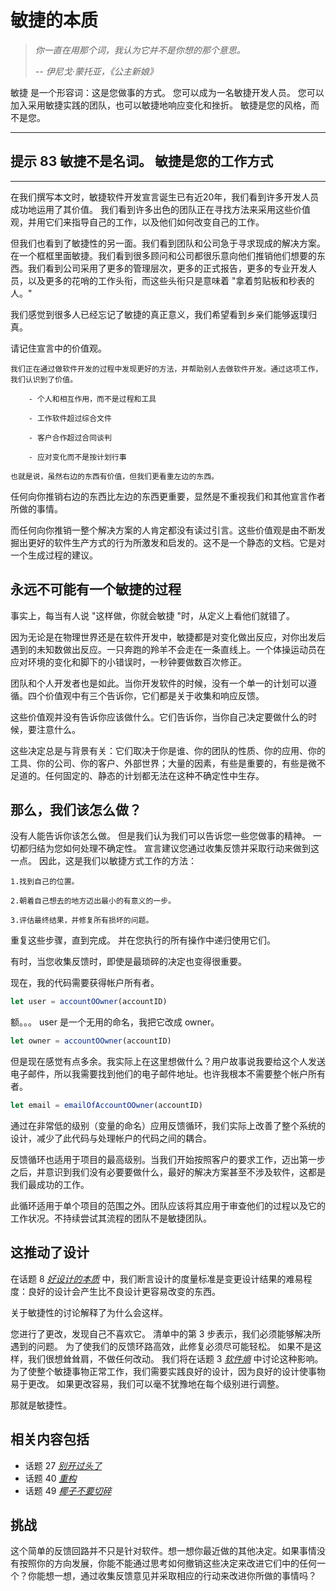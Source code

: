 # 敏捷的本质
<!-- 2020.04.25 -->

> _你一直在用那个词，我认为它并不是你想的那个意思。_
>
> _-- 伊尼戈·蒙托亚，《公主新娘》_

敏捷 是一个形容词：这是您做事的方式。 您可以成为一名敏捷开发人员。 您可以加入采用敏捷实践的团队，也可以敏捷地响应变化和挫折。 敏捷是您的风格，而不是您。

---
## 提示 83 敏捷不是名词。 敏捷是您的工作方式
---

在我们撰写本文时，敏捷软件开发宣言诞生已有近20年，我们看到许多开发人员成功地运用了其价值。 我们看到许多出色的团队正在寻找方法来采用这些价值观，并用它们来指导自己的工作，以及他们如何改变自己的工作。

但我们也看到了敏捷性的另一面。我们看到团队和公司急于寻求现成的解决方案。在一个框框里面敏捷。我们看到很多顾问和公司都很乐意向他们推销他们想要的东西。我们看到公司采用了更多的管理层次，更多的正式报告，更多的专业开发人员，以及更多的花哨的工作头衔，而这些头衔只是意味着 "拿着剪贴板和秒表的人。"

我们感觉到很多人已经忘记了敏捷的真正意义，我们希望看到乡亲们能够返璞归真。

请记住宣言中的价值观。

    我们正在通过做软件开发的过程中发现更好的方法，并帮助别人去做软件开发。通过这项工作，我们认识到了价值。

        - 个人和相互作用，而不是过程和工具

        - 工作软件超过综合文件

        - 客户合作超过合同谈判

        - 应对变化而不是按计划行事

    也就是说，虽然右边的东西有价值，但我们更看重左边的东西。

任何向你推销右边的东西比左边的东西更重要，显然是不重视我们和其他宣言作者所做的事情。

而任何向你推销一整个解决方案的人肯定都没有读过引言。这些价值观是由不断发掘出更好的软件生产方式的行为所激发和启发的。这不是一个静态的文档。它是对一个生成过程的建议。

## 永远不可能有一个敏捷的过程
事实上，每当有人说 "这样做，你就会敏捷 "时，从定义上看他们就错了。

因为无论是在物理世界还是在软件开发中，敏捷都是对变化做出反应，对你出发后遇到的未知数做出反应。一只奔跑的羚羊不会走在一条直线上。一个体操运动员在应对环境的变化和脚下的小错误时，一秒钟要做数百次修正。

团队和个人开发者也是如此。当你开发软件的时候，没有一个单一的计划可以遵循。四个价值观中有三个告诉你，它们都是关于收集和响应反馈。

这些价值观并没有告诉你应该做什么。它们告诉你，当你自己决定要做什么的时候，要注意什么。

这些决定总是与背景有关：它们取决于你是谁、你的团队的性质、你的应用、你的工具、你的公司、你的客户、外部世界；大量的因素，有些是重要的，有些是微不足道的。任何固定的、静态的计划都无法在这种不确定性中生存。

## 那么，我们该怎么做？
没有人能告诉你该怎么做。 但是我们认为我们可以告诉您一些您做事的精神。 一切都归结为您如何处理不确定性。 宣言建议您通过收集反馈并采取行动来做到这一点。 因此，这是我们以敏捷方式工作的方法：

    1.找到自己的位置。

    2.朝着自己想去的地方迈出最小的有意义的一步。

    3.评估最终结果，并修复所有损坏的问题。

重复这些步骤，直到完成。 并在您执行的所有操作中递归使用它们。

有时，当您收集反馈时，即使是最琐碎的决定也变得很重要。

现在，我的代码需要获得帐户所有者。

```js
let user = accountOOwner(accountID)
```

额。。。 user 是一个无用的命名，我把它改成 owner。

```js
let owner = accountOOwner(accountID)
```

但是现在感觉有点多余。我实际上在这里想做什么？用户故事说我要给这个人发送电子邮件，所以我需要找到他们的电子邮件地址。也许我根本不需要整个帐户所有者。

```js
let email = emailOfAccountOOwner(accountID)
```

通过在非常低的级别（变量的命名）应用反馈循环，我们实际上改善了整个系统的设计，减少了此代码与处理帐户的代码之间的耦合。

反馈循环也适用于项目的最高级别。当我们开始按照客户的要求工作，迈出第一步之后，并意识到我们没有必要要做什么，最好的解决方案甚至不涉及软件，这都是我们最成功的工作。

此循环适用于单个项目的范围之外。团队应该将其应用于审查他们的过程以及它的工作状况。不持续尝试其流程的团队不是敏捷团队。

## 这推动了设计
在话题 8 [_好设计的本质_](../Chapter2/好设计的本质.md) 中，我们断言设计的度量标准是变更设计结果的难易程度：良好的设计会产生比不良设计更容易改变的东西。

关于敏捷性的讨论解释了为什么会这样。

您进行了更改，发现自己不喜欢它。 清单中的第 3 步表示，我们必须能够解决所遇到的问题。 为了使我们的反馈环路高效，此修复必须尽可能轻松。 如果不是这样，我们很想耸耸肩，不做任何改动。 我们将在话题 3 [_软件熵_](../Chapter1/软件熵.md) 中讨论这种影响。 为了使整个敏捷事物正常工作，我们需要实践良好的设计，因为良好的设计使事物易于更改。 如果更改容易，我们可以毫不犹豫地在每个级别进行调整。

那就是敏捷性。

## 相关内容包括
- 话题 27 [_别开过头了_](../Chapter4/别开过头了.md)
- 话题 40 [_重构_](../Chapter/重构7.md)
- 话题 49 [_椰子不要切碎_](../Chapter9/椰子不要切碎.md)

## 挑战
这个简单的反馈回路并不只是针对软件。想一想你最近做的其他决定。如果事情没有按照你的方向发展，你能不能通过思考如何撤销这些决定来改进它们中的任何一个？你能想一想，通过收集反馈意见并采取相应的行动来改进你所做的事情吗？
